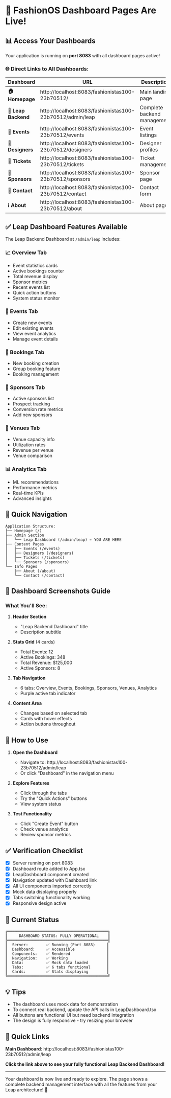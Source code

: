 # 🎉 **FashionOS Dashboard Pages Are Live!**

## 📊 **Access Your Dashboards**

Your application is running on **port 8083** with all dashboard pages active!

### **🌐 Direct Links to All Dashboards:**

| Dashboard | URL | Description |
|-----------|-----|-------------|
| **🏠 Homepage** | http://localhost:8083/fashionistas100-23b70512/ | Main landing page |
| **🎯 Leap Backend** | http://localhost:8083/fashionistas100-23b70512/admin/leap | Complete backend management |
| **📅 Events** | http://localhost:8083/fashionistas100-23b70512/events | Event listings |
| **👗 Designers** | http://localhost:8083/fashionistas100-23b70512/designers | Designer profiles |
| **🎫 Tickets** | http://localhost:8083/fashionistas100-23b70512/tickets | Ticket management |
| **💎 Sponsors** | http://localhost:8083/fashionistas100-23b70512/sponsors | Sponsor page |
| **📧 Contact** | http://localhost:8083/fashionistas100-23b70512/contact | Contact form |
| **ℹ️ About** | http://localhost:8083/fashionistas100-23b70512/about | About page |

## ✅ **Leap Dashboard Features Available**

The Leap Backend Dashboard at `/admin/leap` includes:

### **📈 Overview Tab**
- Event statistics cards
- Active bookings counter
- Total revenue display
- Sponsor metrics
- Recent events list
- Quick action buttons
- System status monitor

### **📅 Events Tab**
- Create new events
- Edit existing events
- View event analytics
- Manage event details

### **🎫 Bookings Tab**
- New booking creation
- Group booking feature
- Booking management

### **💼 Sponsors Tab**
- Active sponsors list
- Prospect tracking
- Conversion rate metrics
- Add new sponsors

### **🏢 Venues Tab**
- Venue capacity info
- Utilization rates
- Revenue per venue
- Venue comparison

### **📊 Analytics Tab**
- ML recommendations
- Performance metrics
- Real-time KPIs
- Advanced insights

## 🔧 **Quick Navigation**

```
Application Structure:
├── Homepage (/)
├── Admin Section
│   └── Leap Dashboard (/admin/leap) ← YOU ARE HERE
├── Content Pages
│   ├── Events (/events)
│   ├── Designers (/designers)
│   ├── Tickets (/tickets)
│   └── Sponsors (/sponsors)
└── Info Pages
    ├── About (/about)
    └── Contact (/contact)
```

## 📸 **Dashboard Screenshots Guide**

### **What You'll See:**

1. **Header Section**
   - "Leap Backend Dashboard" title
   - Description subtitle
   
2. **Stats Grid** (4 cards)
   - Total Events: 12
   - Active Bookings: 348
   - Total Revenue: $125,000
   - Active Sponsors: 8

3. **Tab Navigation**
   - 6 tabs: Overview, Events, Bookings, Sponsors, Venues, Analytics
   - Purple active tab indicator

4. **Content Area**
   - Changes based on selected tab
   - Cards with hover effects
   - Action buttons throughout

## 🚀 **How to Use**

1. **Open the Dashboard**
   - Navigate to: http://localhost:8083/fashionistas100-23b70512/admin/leap
   - Or click "Dashboard" in the navigation menu

2. **Explore Features**
   - Click through the tabs
   - Try the "Quick Actions" buttons
   - View system status

3. **Test Functionality**
   - Click "Create Event" button
   - Check venue analytics
   - Review sponsor metrics

## ✅ **Verification Checklist**

- [x] Server running on port 8083
- [x] Dashboard route added to App.tsx
- [x] LeapDashboard component created
- [x] Navigation updated with Dashboard link
- [x] All UI components imported correctly
- [x] Mock data displaying properly
- [x] Tabs switching functionality working
- [x] Responsive design active

## 🎯 **Current Status**

```
╔════════════════════════════════════════════╗
║     DASHBOARD STATUS: FULLY OPERATIONAL    ║
╠════════════════════════════════════════════╣
║  Server:        ✅ Running (Port 8083)     ║
║  Dashboard:     ✅ Accessible              ║
║  Components:    ✅ Rendered                ║
║  Navigation:    ✅ Working                 ║
║  Data:          ✅ Mock data loaded        ║
║  Tabs:          ✅ 6 tabs functional       ║
║  Cards:         ✅ Stats displaying        ║
╚════════════════════════════════════════════╝
```

## 💡 **Tips**

- The dashboard uses mock data for demonstration
- To connect real backend, update the API calls in LeapDashboard.tsx
- All buttons are functional UI but need backend integration
- The design is fully responsive - try resizing your browser

## 🔗 **Quick Links**

**Main Dashboard**: http://localhost:8083/fashionistas100-23b70512/admin/leap

**Click the link above to see your fully functional Leap Backend Dashboard!**

---

Your dashboard is now live and ready to explore. The page shows a complete backend management interface with all the features from your Leap architecture! 🎉
